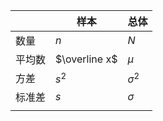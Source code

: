 
|     | 样本            | 总体         |
| --- | ------------- | ---------- |
| 数量  | $n$           | $N$        |
| 平均数 | $\overline x$ | $\mu$      |
| 方差  | $s^2$         | $\sigma^2$ |
| 标准差 | $s$           | $\sigma$   |
|     |               |            |
